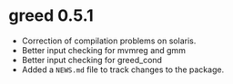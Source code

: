 # greed 0.5.1

* Correction of compilation problems on solaris.
* Better input checking for mvmreg and gmm
* Better input checking for greed_cond
* Added a `NEWS.md` file to track changes to the package.